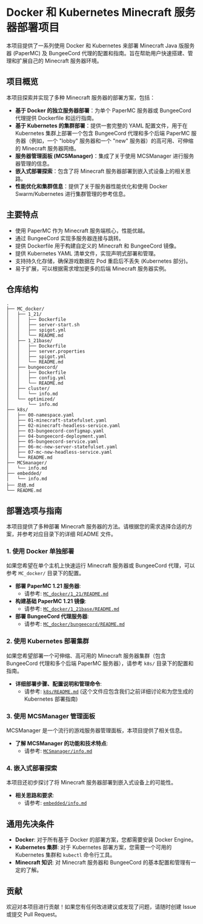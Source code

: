 # Docker 和 Kubernetes Minecraft 服务器部署项目 

本项目提供了一系列使用 Docker 和 Kubernetes 来部署 Minecraft Java 版服务器 (PaperMC) 及 BungeeCord 代理的配置和指南。旨在帮助用户快速搭建、管理和扩展自己的 Minecraft 服务器环境。

## 项目概览

本项目探索并实现了多种 Minecraft 服务器的部署方案，包括：

* **基于 Docker 的独立服务器部署**：为单个 PaperMC 服务器或 BungeeCord 代理提供 Dockerfile 和运行指南。
* **基于 Kubernetes 的集群部署**：提供一套完整的 YAML 配置文件，用于在 Kubernetes 集群上部署一个包含 BungeeCord 代理和多个后端 PaperMC 服务器（例如，一个 "lobby" 服务器和一个 "new" 服务器）的高可用、可伸缩的 Minecraft 服务器网络。
* **服务器管理面板 (MCSManager)**：集成了关于使用 MCSManager 进行服务器管理的信息。
* **嵌入式部署探索**：包含了将 Minecraft 服务器部署到嵌入式设备上的相关思路。
* **性能优化和集群信息**：提供了关于服务器性能优化和使用 Docker Swarm/Kubernetes 进行集群管理的参考信息。

## 主要特点

* 使用 PaperMC 作为 Minecraft 服务端核心，性能优越。
* 通过 BungeeCord 实现多服务器连接与跳转。
* 提供 Dockerfile 用于构建自定义的 Minecraft 和 BungeeCord 镜像。
* 提供 Kubernetes YAML 清单文件，实现声明式部署和管理。
* 支持持久化存储，确保游戏数据在 Pod 重启后不丢失 (Kubernetes 部分)。
* 易于扩展，可以根据需求增加更多的后端 Minecraft 服务器实例。

## 仓库结构

```
.
├── MC_docker/
│   ├── 1_21/
│   │   ├── Dockerfile
│   │   ├── server-start.sh
│   │   ├── spigot.yml
│   │   └── README.md
│   ├── 1_21base/
│   │   ├── Dockerfile
│   │   ├── server.properties
│   │   ├── spigot.yml
│   │   └── README.md
│   ├── bungeecord/
│   │   ├── Dockerfile
│   │   ├── config.yml
│   │   └── README.md
│   ├── cluster/
│   │   └── info.md
│   └── optimized/
│       └── info.md
├── k8s/
│   ├── 00-namespace.yaml
│   ├── 01-minecraft-statefulset.yaml
│   ├── 02-minecraft-headless-service.yaml
│   ├── 03-bungeecord-configmap.yaml
│   ├── 04-bungeecord-deployment.yaml
│   ├── 05-bungeecord-service.yaml
│   ├── 06-mc-new-server-statefulset.yaml
│   ├── 07-mc-new-headless-service.yaml
│   └── README.md
├── MCSmanager/
│   └── info.md
├── embedded/
│   └── info.md
├── 总结.md
└── README.md
```

## 部署选项与指南

本项目提供了多种部署 Minecraft 服务器的方法。请根据您的需求选择合适的方案，并参考对应目录下的详细 README 文件。

### 1. 使用 Docker 单独部署

如果您希望在单个主机上快速运行 Minecraft 服务器或 BungeeCord 代理，可以参考 `MC_docker/` 目录下的配置。

* **部署 PaperMC 1.21 服务器**:
    * 请参考: [`MC_docker/1_21/README.md`](MC_docker/1_21/README.md)
* **构建基础 PaperMC 1.21 镜像**:
    * 请参考: [`MC_docker/1_21base/README.md`](MC_docker/1_21base/README.md)
* **部署 BungeeCord 代理服务器**:
    * 请参考: [`MC_docker/bungeecord/README.md`](MC_docker/bungeecord/README.md)

### 2. 使用 Kubernetes 部署集群

如果您希望部署一个可伸缩、高可用的 Minecraft 服务器集群（包含 BungeeCord 代理和多个后端 PaperMC 服务器），请参考 `k8s/` 目录下的配置和指南。

* **详细部署步骤、配置说明和管理命令**:
    * 请参考: [`k8s/README.md`](k8s/README.md) (这个文件应包含我们之前详细讨论和为您生成的 Kubernetes 部署指南)

### 3. 使用 MCSManager 管理面板

MCSManager 是一个流行的游戏服务器管理面板，本项目提供了相关信息。

* **了解 MCSManager 的功能和技术特点**:
    * 请参考: [`MCSmanager/info.md`](MCSmanager/info.md)

### 4. 嵌入式部署探索

本项目还初步探讨了将 Minecraft 服务器部署到嵌入式设备上的可能性。

* **相关思路和要求**:
    * 请参考: [`embedded/info.md`](embedded/info.md)

## 通用先决条件

* **Docker**: 对于所有基于 Docker 的部署方案，您都需要安装 Docker Engine。
* **Kubernetes 集群**: 对于 Kubernetes 部署方案，您需要一个可用的 Kubernetes 集群和 `kubectl` 命令行工具。
* **Minecraft 知识**: 对 Minecraft 服务器和 BungeeCord 的基本配置和管理有一定的了解。

## 贡献

欢迎对本项目进行贡献！如果您有任何改进建议或发现了问题，请随时创建 Issue 或提交 Pull Request。